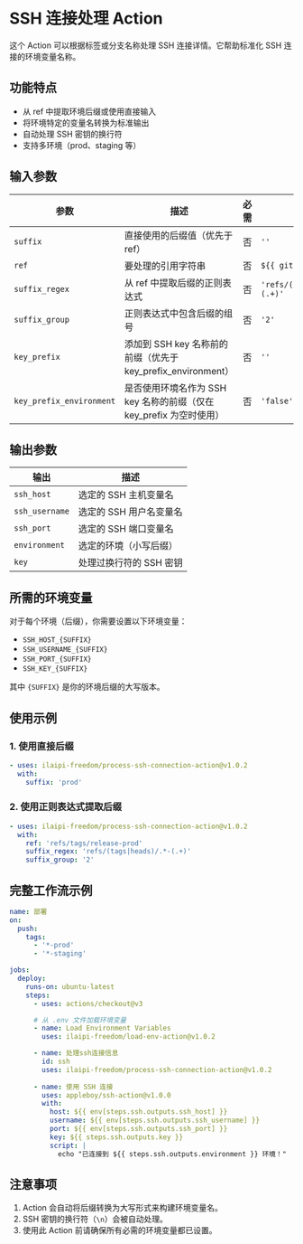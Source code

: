 # SSH 连接处理 Action

这个 Action 可以根据标签或分支名称处理 SSH 连接详情。它帮助标准化 SSH 连接的环境变量名称。

## 功能特点

- 从 ref 中提取环境后缀或使用直接输入
- 将环境特定的变量名转换为标准输出
- 自动处理 SSH 密钥的换行符
- 支持多环境（prod、staging 等）

## 输入参数

| 参数 | 描述 | 必需 | 默认值 |
|-----|------|------|--------|
| `suffix` | 直接使用的后缀值（优先于 ref） | 否 | `''` |
| `ref` | 要处理的引用字符串 | 否 | `${{ github.ref }}` |
| `suffix_regex` | 从 ref 中提取后缀的正则表达式 | 否 | `'refs/(tags\|heads)/.*-(.+)'` |
| `suffix_group` | 正则表达式中包含后缀的组号 | 否 | `'2'` |
| `key_prefix` | 添加到 SSH key 名称前的前缀（优先于 key_prefix_environment） | 否 | `''` |
| `key_prefix_environment` | 是否使用环境名作为 SSH key 名称的前缀（仅在 key_prefix 为空时使用） | 否 | `'false'` |

## 输出参数

| 输出 | 描述 |
|------|------|
| `ssh_host` | 选定的 SSH 主机变量名 |
| `ssh_username` | 选定的 SSH 用户名变量名 |
| `ssh_port` | 选定的 SSH 端口变量名 |
| `environment` | 选定的环境（小写后缀） |
| `key` | 处理过换行符的 SSH 密钥 |

## 所需的环境变量

对于每个环境（后缀），你需要设置以下环境变量：
- `SSH_HOST_{SUFFIX}`
- `SSH_USERNAME_{SUFFIX}`
- `SSH_PORT_{SUFFIX}`
- `SSH_KEY_{SUFFIX}`

其中 `{SUFFIX}` 是你的环境后缀的大写版本。

## 使用示例

### 1. 使用直接后缀

```yaml
- uses: ilaipi-freedom/process-ssh-connection-action@v1.0.2
  with:
    suffix: 'prod'
```

### 2. 使用正则表达式提取后缀

```yaml
- uses: ilaipi-freedom/process-ssh-connection-action@v1.0.2
  with:
    ref: 'refs/tags/release-prod'
    suffix_regex: 'refs/(tags|heads)/.*-(.+)'
    suffix_group: '2'
```

## 完整工作流示例

```yaml
name: 部署
on:
  push:
    tags:
      - '*-prod'
      - '*-staging'

jobs:
  deploy:
    runs-on: ubuntu-latest
    steps:
      - uses: actions/checkout@v3

      # 从 .env 文件加载环境变量
      - name: Load Environment Variables
        uses: ilaipi-freedom/load-env-action@v1.0.2

      - name: 处理ssh连接信息
        id: ssh
        uses: ilaipi-freedom/process-ssh-connection-action@v1.0.2
      
      - name: 使用 SSH 连接
        uses: appleboy/ssh-action@v1.0.0
        with:
          host: ${{ env[steps.ssh.outputs.ssh_host] }}
          username: ${{ env[steps.ssh.outputs.ssh_username] }}
          port: ${{ env[steps.ssh.outputs.ssh_port] }}
          key: ${{ steps.ssh.outputs.key }}
          script: |
            echo "已连接到 ${{ steps.ssh.outputs.environment }} 环境！"
```

## 注意事项

1. Action 会自动将后缀转换为大写形式来构建环境变量名。
2. SSH 密钥的换行符（`\n`）会被自动处理。
3. 使用此 Action 前请确保所有必需的环境变量都已设置。